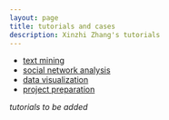 ```yaml
---
layout: page
title: tutorials and cases
description: Xinzhi Zhang's tutorials
---
```


<div class="navbar">
    <div class="navbar-inner">
        <ul class="nav">
            <li><a href="#textmining">text mining</a></li>
            <li><a href="#SNA">social network analysis</a></li>
            <li><a href="#dataviz">data visualization</a></li>
            <li><a href="#honproj">project preparation</a></li>
        </ul>
    </div>
</div>

*tutorials to be added* 


